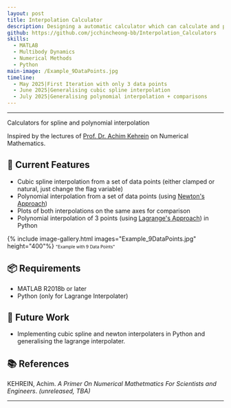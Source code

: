 ```yaml
---
layout: post
title: Interpolation Calculator
description: Designing a automatic calculator which can calculate and plot the cubic splines and interpolated polynomials of a given set of univariate data.
github: https://github.com/jcchincheong-bb/Interpolation_Calculators
skills: 
  - MATLAB
  - Multibody Dynamics
  - Numerical Methods
  - Python
main-image: /Example_9DataPoints.jpg
timeline:
  - May 2025|First Iteration with only 3 data points
  - June 2025|Generalising cubic spline interpolation
  - July 2025|Generalising polynomial interpolation + comparisons
---
```


---
Calculators for spline and polynomial interpolation

Inspired by the lectures of [Prof. Dr. Achim Kehrein](https://www.hochschule-rhein-waal.de/en/user/7351) on Numerical Mathematics. 

## 🔧 Current Features
- Cubic spline interpolation from a set of data points (either clamped or natural, just change the flag variable)
- Polynomial interpolation from a set of data points (using [Newton's Approach](https://en.wikipedia.org/wiki/Newton_polynomial))
- Plots of both interpolations on the same axes for comparison
- Polynomial interpolation of 3 points (using [Lagrange's Approach](https://en.wikipedia.org/wiki/Lagrange_polynomial)) in Python

{% include image-gallery.html images="Example_9DataPoints.jpg" height="400"%}
<span style="font-size: 10px">"Example with 9 Data Points"</span>  

## 📦 Requirements
- MATLAB R2018b or later
- Python (only for Lagrange Interpolater)

## 🚧 Future Work
- Implementing cubic spline and newton interpolaters in Python and generalising the lagrange interpolater.
  
## 📚 References
KEHREIN, Achim. *A Primer On Numerical Mathetmatics For Scientists and Engineers*. _(unreleased, TBA)_

---
